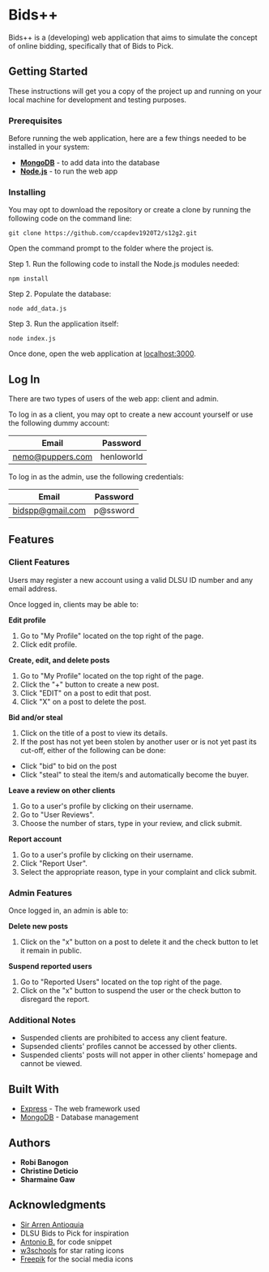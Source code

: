 # Bids++

Bids++ is a (developing) web application that aims to simulate the concept of online bidding, specifically that of Bids to Pick.

## Getting Started

These instructions will get you a copy of the project up and running on your local machine for development and testing purposes.

### Prerequisites

Before running the web application, here are a few things needed to be installed in your system:

* __[MongoDB](https://www.mongodb.com/download-center/community)__ - to add data into the database
* __[Node.js](https://nodejs.org/en/download/)__ - to run the web app

### Installing

You may opt to download the repository or create a clone by running the following code on the command line:

```
git clone https://github.com/ccapdev1920T2/s12g2.git
```

Open the command prompt to the folder where the project is.

Step 1. Run the following code to install the Node.js modules needed:

```
npm install
```

Step 2. Populate the database:

```
node add_data.js
```

Step 3. Run the application itself:

```
node index.js
```

Once done, open the web application at [localhost:3000](http://localhost:3000/).

## Log In
There are two types of users of the web app: client and admin.

To log in as a client, you may opt to create a new account yourself or use the following dummy account:

Email | Password
----- | --------
nemo@puppers.com | henloworld

To log in as the admin, use the following credentials:

Email | Password
----- | --------
bidspp@gmail.com | p@ssword

## Features

### Client Features

Users may register a new account using a valid DLSU ID number and any email address.

Once logged in, clients may be able to:

__Edit profile__
  1. Go to "My Profile" located on the top right of the page.
  2. Click edit profile.

__Create, edit, and delete posts__
  1. Go to "My Profile" located on the top right of the page.
  2. Click the "+" button to create a new post.
  3. Click "EDIT" on a post to edit that post.
  4. Click "X" on a post to delete the post.

__Bid and/or steal__
  1. Click on the title of a post to view its details.
  2. If the post has not yet been stolen by another user or is not yet past its cut-off, either of the following can be done:

  * Click "bid" to bid on the post
  * Click "steal" to steal the item/s and automatically become the buyer.

__Leave a review on other clients__
  1. Go to a user's profile by clicking on their username.
  2. Go to "User Reviews".
  3. Choose the number of stars, type in your review, and click submit.

__Report account__
  1. Go to a user's profile by clicking on their username.
  2. Click "Report User".
  3. Select the appropriate reason, type in your complaint and click submit.

### Admin Features

Once logged in, an admin is able to:

__Delete new posts__
  1. Click on the "x" button on a post to delete it and the check button to let it remain in public.

__Suspend reported users__
  1. Go to "Reported Users" located on the top right of the page.
  2. Click on the "x" button to suspend the user or the check button to disregard the report.

### Additional Notes
* Suspended clients are prohibited to access any client feature.
* Supsended clients' profiles cannot be accessed by other clients.
* Suspended clients' posts will not apper in other clients' homepage and cannot be viewed.


## Built With

* [Express](https://www.mongodb.com) - The web framework used
* [MongoDB](https://maven.apache.org/) - Database management

## Authors

* **Robi Banogon**
* **Christine Deticio**
* **Sharmaine Gaw**

## Acknowledgments

* [Sir Arren Antioquia](https://github.com/arvention)
* DLSU Bids to Pick for inspiration
* [Antonio B.](https://dev.to/abourass/how-to-solve-the-own-property-issue-in-handlebars-with-mongoose-2l7c) for code snippet
* [w3schools](https://www.w3schools.com/howto/howto_css_star_rating.asp) for star rating icons
* [Freepik](https://www.flaticon.com/authors/freepik) for the social media icons
